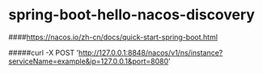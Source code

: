 # spring-boot-hello-nacos-discovery

####https://nacos.io/zh-cn/docs/quick-start-spring-boot.html

#####curl -X POST 'http://127.0.0.1:8848/nacos/v1/ns/instance?serviceName=example&ip=127.0.0.1&port=8080'
